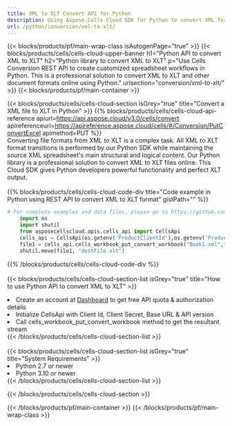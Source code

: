 ```yaml
---
title: XML to XLT Convert API for Python 
description: Using Aspose.Cells Cloud SDK for Python to convert XML format file to XLT format file. 
url: /python/conversion/xml-to-xlt/
---
```



{{< blocks/products/pf/main-wrap-class isAutogenPage="true" >}}
{{< blocks/products/cells/cells-cloud-upper-banner h1="Python API to convert XML to XLT" h2="Python library to convert XML to XLT" p="Use Cells Conversion REST API to create customized spreadsheet workflows in Python. This is a professional solution to convert XML to XLT and other document formats online using Python." urlsection="conversion/xml-to-xlt/" >}}
{{< blocks/products/pf/main-container >}}

{{< blocks/products/cells/cells-cloud-section isGrey="true"  title="Convert a XML file to XLT in Python" >}}
{{% blocks/products/cells/cells-cloud-api-reference  apiurl=https://api.aspose.cloud/v3.0/cells/convert  apireferenceurl=https://apireference.aspose.cloud/cells/#/Conversion/PutConvertExcel  apimethod=PUT %}}
<br/>
Converting file formats from XML to XLT is a complex task. All XML to XLT format transitions is performed by our Python SDK while maintaining the source XML spreadsheet's main structural and logical content. Our Python library is a professional solution to convert XML to XLT files online. This Cloud SDK gives Python developers powerful functionality and perfect XLT output.
<br/>
<br/>
{{% blocks/products/cells/cells-cloud-code-div title="Code example in Python using REST API to convert XML to XLT format" gistPath="" %}}
 
```python
# For complete examples and data files, please go to https://github.com/aspose-cells-cloud/aspose-cells-cloud-python/
    import os
    import shutil
    from asposecellscloud.apis.cells_api import CellsApi
    cells_api = CellsApi(os.getenv('ProductClientId'),os.getenv('ProductClientSecret'))
    file1 = cells_api.cells_workbook_put_convert_workbook("Book1.xml",format="xlt")
    shutil.move(file1, "destFile.xlt")     
```
 
{{% /blocks/products/cells/cells-cloud-code-div  %}}
<br/>
<br/>
{{< blocks/products/cells/cells-cloud-section-list isGrey="true"  title="How to use Python API to convert  XML to XLT" >}}
<li>Create an account at <a href="https://dashboard.aspose.cloud/">Dashboard</a> to get free API quota & authorization details</li>
<li>Initialize CellsApi with Client Id, Client Secret, Base URL & API version</li>
<li>Call cells_workbook_put_convert_workbook method to get the resultant stream</li>
{{< /blocks/products/cells/cells-cloud-section-list >}}
<br/>
<br/>
{{< blocks/products/cells/cells-cloud-section-list isGrey="true"  title="System Requirements" >}}
<li>Python 2.7 or newer</li>
<li>Python 3.10 or newer</li>
{{< /blocks/products/cells/cells-cloud-section-list >}}

{{< /blocks/products/cells/cells-cloud-section >}}

{{< /blocks/products/pf/main-container >}}
{{< /blocks/products/pf/main-wrap-class >}}
